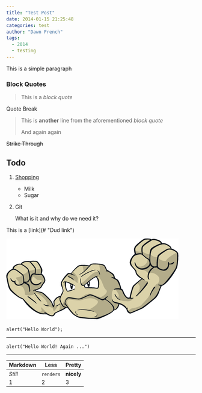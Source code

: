 ```yaml
---
title: "Test Post"
date: 2014-01-15 21:25:48
categories: test 
author: "Dawn French"
tags:
  - 2014 
  - testing
---
```


This is a simple paragraph

### Block Quotes
>This is a *block quote*

Quote Break

>This is **another** line from the aforementioned *block quote*
>
>And again again

~~Strike Through~~

## Todo
1.  [Shopping](# "Shopping List")
	*   Milk
	*   Sugar
2.  Git

    What is it and why do we need it?

<aside>
This is a [link](# "Dud link")
</aside>

![A picture of a pokemon](/downloads/geodude.png "It's Geodude yo")

`alert("Hello World");`

---

`alert("Hello World! Again ...")`

***

Markdown | Less | Pretty
--- | --- | ---
*Still* | `renders` | **nicely**
1 | 2 | 3